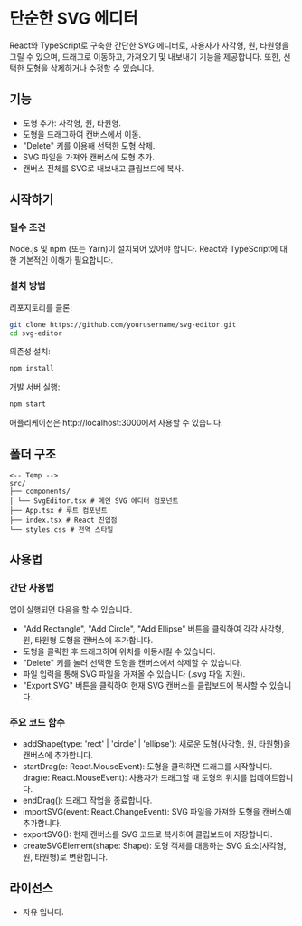# 단순한 SVG 에디터

React와 TypeScript로 구축한 간단한 SVG 에디터로, 사용자가 사각형, 원, 타원형을 그릴 수 있으며, 드래그로 이동하고, 가져오기 및 내보내기 기능을 제공합니다. 또한, 선택한 도형을 삭제하거나 수정할 수 있습니다.

## 기능

- 도형 추가: 사각형, 원, 타원형.
- 도형을 드래그하여 캔버스에서 이동.
- "Delete" 키를 이용해 선택한 도형 삭제.
- SVG 파일을 가져와 캔버스에 도형 추가.
- 캔버스 전체를 SVG로 내보내고 클립보드에 복사.

## 시작하기

### 필수 조건

Node.js 및 npm (또는 Yarn)이 설치되어 있어야 합니다.
React와 TypeScript에 대한 기본적인 이해가 필요합니다.

### 설치 방법

리포지토리를 클론:

```bash
git clone https://github.com/yourusername/svg-editor.git
cd svg-editor
```

의존성 설치:

```bash
npm install
```

개발 서버 실행:

```bash
npm start
```

애플리케이션은 http://localhost:3000에서 사용할 수 있습니다.

## 폴더 구조

```
<-- Temp -->
src/
├── components/
│ └── SvgEditor.tsx # 메인 SVG 에디터 컴포넌트
├── App.tsx # 루트 컴포넌트
├── index.tsx # React 진입점
└── styles.css # 전역 스타일

```

## 사용법

### 간단 사용법

앱이 실행되면 다음을 할 수 있습니다.

- "Add Rectangle", "Add Circle", "Add Ellipse" 버튼을 클릭하여 각각 사각형, 원, 타원형 도형을 캔버스에 추가합니다.
- 도형을 클릭한 후 드래그하여 위치를 이동시킬 수 있습니다.
- "Delete" 키를 눌러 선택한 도형을 캔버스에서 삭제할 수 있습니다.
- 파일 입력을 통해 SVG 파일을 가져올 수 있습니다 (.svg 파일 지원).
- "Export SVG" 버튼을 클릭하여 현재 SVG 캔버스를 클립보드에 복사할 수 있습니다.

### 주요 코드 함수

- addShape(type: 'rect' | 'circle' | 'ellipse'): 새로운 도형(사각형, 원, 타원형)을 캔버스에 추가합니다.
- startDrag(e: React.MouseEvent<SVGElement>): 도형을 클릭하면 드래그를 시작합니다.
  drag(e: React.MouseEvent): 사용자가 드래그할 때 도형의 위치를 업데이트합니다.
- endDrag(): 드래그 작업을 종료합니다.
- importSVG(event: React.ChangeEvent<HTMLInputElement>): SVG 파일을 가져와 도형을 캔버스에 추가합니다.
- exportSVG(): 현재 캔버스를 SVG 코드로 복사하여 클립보드에 저장합니다.
- createSVGElement(shape: Shape): 도형 객체를 대응하는 SVG 요소(사각형, 원, 타원형)로 변환합니다.

## 라이선스

- 자유 입니다.
